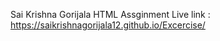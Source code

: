 Sai Krishna Gorijala HTML Assginment 
Live link : https://saikrishnagorijala12.github.io/Excercise/
